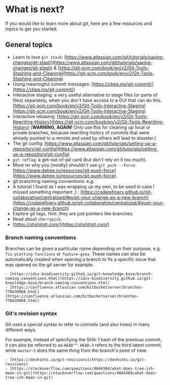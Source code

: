 # What is next?

If you would like to learn more about git, here are a few resources and topics to get you started.

## General topics

- Learn to love `git stash`: [https://www.atlassian.com/git/tutorials/saving-changes/git-stash](https://www.atlassian.com/git/tutorials/saving-changes/git-stash) & [https://git-scm.com/book/en/v2/Git-Tools-Stashing-and-Cleaning](https://git-scm.com/book/en/v2/Git-Tools-Stashing-and-Cleaning).
- Using meaningful commit messages: [https://cbea.ms/git-commit/](https://cbea.ms/git-commit/)
- Interactive staging: a very useful alternative to stage files (or parts of files) separately, when you don't have access to a GUI that can do this. [https://git-scm.com/book/en/v2/Git-Tools-Interactive-Staging](https://git-scm.com/book/en/v2/Git-Tools-Interactive-Staging)
- Interactive rebasing: [https://git-scm.com/book/en/v2/Git-Tools-Rewriting-History](https://git-scm.com/book/en/v2/Git-Tools-Rewriting-History) (**WARNING, AGAIN!** Only use this for cleaning up local or private branches, because rewriting history of commits that were already pushed to a remote and used by others will lead to disaster.)
- The git config: [https://www.atlassian.com/git/tutorials/setting-up-a-repository/git-config](https://www.atlassian.com/git/tutorials/setting-up-a-repository/git-config)
- `git reflog`: a get-out-of-jail card (but don't rely on it too much).
- More on why you (mostly) shouldn't use `git push --force`: [https://www.datree.io/resources/git-push-force](https://www.datree.io/resources/git-push-force)
- git branching naming conventions: e.g. `
- A tutorial I found as I was wrapping up my own, to be used in case I missed something important ;) : [https://coderefinery.github.io/git-collaborative/centralized/#push-your-change-as-a-new-branch](https://coderefinery.github.io/git-collaborative/centralized/#push-your-change-as-a-new-branch)
- Explore git tags. Hint: they are just pointers like branches.
- Read about `cherrypick`.
- [https://ohshitgit.com/](https://ohshitgit.com/)

### Branch naming conventions

Branches can be given a particular name depending on their purpose, e.g. `fix-plotting-functions` or `feature-gsea`. These names can also be automatically created when opening a branch to fix a specific issue that was opened on the git server for example.

```{seealso}
- [https://idiv-biodiversity.github.io/git-knowledge-base/branch-naming-conventions.html](https://idiv-biodiversity.github.io/git-knowledge-base/branch-naming-conventions.html)
- [https://confluence.atlassian.com/bitbucketserver/branches-776639968.html](https://confluence.atlassian.com/bitbucketserver/branches-776639968.html)
```

### Git's revision syntax

Git uses a special syntax to refer to commits (and also trees) in many different ways.

For example, instead of specifying the SHA-1 hash of the previous commit, it can also be referred to as `HEAD^^`. `HEAD~3` refers to the third latest commit, while `master~3` does the same thing from the branch's point of view.

```{seealso}
- [https://devhints.io/git-revisions](https://devhints.io/git-revisions)
- [https://stackoverflow.com/questions/4044368/what-does-tree-ish-mean-in-git](https://stackoverflow.com/questions/4044368/what-does-tree-ish-mean-in-git)
```
